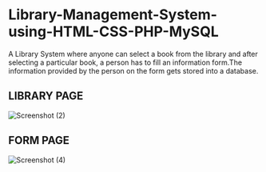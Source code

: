 # Library-Management-System-using-HTML-CSS-PHP-MySQL

A Library System where anyone can select a book from the library and after selecting a particular book, a person has to fill an information form.The information provided by
the person on the form gets stored into a database.

## LIBRARY PAGE
![Screenshot (2)](https://github.com/Faizul-Kabir/Library-Management-System-using-HTML-CSS-PHP-MySQL/assets/142076035/04900c48-d306-40f3-ab56-3bafa5ecc2c6)

## FORM PAGE
![Screenshot (4)](https://github.com/Faizul-Kabir/Library-Management-System-using-HTML-CSS-PHP-MySQL/assets/142076035/8b55177c-a7e6-4b57-95bb-62867ac03bfe)
